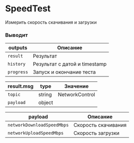 # SpeedTest

Измерить скорость скачивания и загрузки


### Выводит

| outputs       | Описание
| ---           | ---
| `result`      | Результат
| `history`     | Результат с датой и timestamp
| `progress`    | Запуск и окончание теста

| result.msg    | type      | Значение
| ---           | ---       | ---
| `topic`       | string    | NetworkControl
| `payload`     | object    |


| payload                   | Описание
| ---                       | ---
| `networkDownloadSpeedMbps`| Скорость скачивания
| `networkUploadSpeedMbps`  | Скорость загрузки
